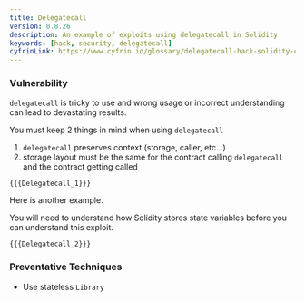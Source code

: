 ```yaml
---
title: Delegatecall
version: 0.8.26
description: An example of exploits using delegatecall in Solidity
keywords: [hack, security, delegatecall]
cyfrinLink: https://www.cyfrin.io/glossary/delegatecall-hack-solidity-code-example
---
```


### Vulnerability

`delegatecall` is tricky to use and wrong usage or incorrect understanding
can lead to devastating results.

You must keep 2 things in mind when using `delegatecall`

1. `delegatecall` preserves context (storage, caller, etc...)
2. storage layout must be the same for the contract calling `delegatecall` and the contract getting called

```solidity
{{{Delegatecall_1}}}
```

Here is another example.

You will need to understand how Solidity stores
state variables before you can understand this exploit.

```solidity
{{{Delegatecall_2}}}
```

### Preventative Techniques

- Use stateless `Library`
